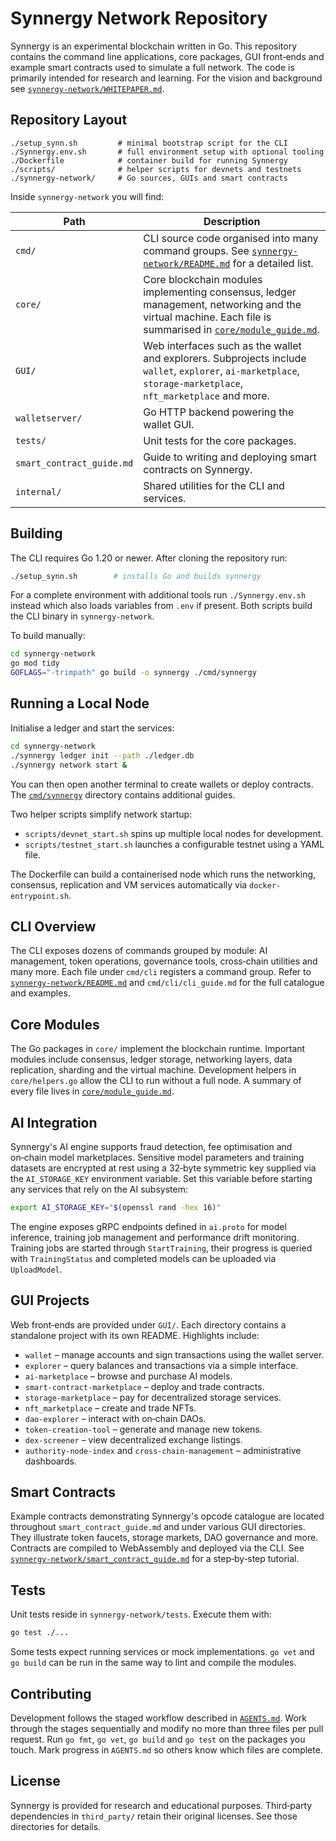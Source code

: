 # Synnergy Network Repository

Synnergy is an experimental blockchain written in Go. This repository contains the command line applications, core packages, GUI front‑ends and example smart contracts used to simulate a full network. The code is primarily intended for research and learning. For the vision and background see [`synnergy-network/WHITEPAPER.md`](synnergy-network/WHITEPAPER.md).

## Repository Layout

```
./setup_synn.sh         # minimal bootstrap script for the CLI
./Synnergy.env.sh       # full environment setup with optional tooling
./Dockerfile            # container build for running Synnergy
./scripts/              # helper scripts for devnets and testnets
./synnergy-network/     # Go sources, GUIs and smart contracts
```

Inside `synnergy-network` you will find:

| Path | Description |
|------|-------------|
| `cmd/` | CLI source code organised into many command groups. See [`synnergy-network/README.md`](synnergy-network/README.md) for a detailed list. |
| `core/` | Core blockchain modules implementing consensus, ledger management, networking and the virtual machine. Each file is summarised in [`core/module_guide.md`](synnergy-network/core/module_guide.md). |
| `GUI/` | Web interfaces such as the wallet and explorers. Subprojects include `wallet`, `explorer`, `ai-marketplace`, `storage-marketplace`, `nft_marketplace` and more. |
| `walletserver/` | Go HTTP backend powering the wallet GUI. |
| `tests/` | Unit tests for the core packages. |
| `smart_contract_guide.md` | Guide to writing and deploying smart contracts on Synnergy. |
| `internal/` | Shared utilities for the CLI and services. |

## Building

The CLI requires Go 1.20 or newer. After cloning the repository run:

```bash
./setup_synn.sh        # installs Go and builds synnergy
```

For a complete environment with additional tools run `./Synnergy.env.sh` instead which also loads variables from `.env` if present. Both scripts build the CLI binary in `synnergy-network`.

To build manually:

```bash
cd synnergy-network
go mod tidy
GOFLAGS="-trimpath" go build -o synnergy ./cmd/synnergy
```

## Running a Local Node

Initialise a ledger and start the services:

```bash
cd synnergy-network
./synnergy ledger init --path ./ledger.db
./synnergy network start &
```

You can then open another terminal to create wallets or deploy contracts. The [`cmd/synnergy`](synnergy-network/cmd/synnergy) directory contains additional guides.

Two helper scripts simplify network startup:

- `scripts/devnet_start.sh` spins up multiple local nodes for development.
- `scripts/testnet_start.sh` launches a configurable testnet using a YAML file.

The Dockerfile can build a containerised node which runs the networking, consensus, replication and VM services automatically via `docker-entrypoint.sh`.

## CLI Overview

The CLI exposes dozens of commands grouped by module: AI management, token operations, governance tools, cross‑chain utilities and many more. Each file under `cmd/cli` registers a command group. Refer to [`synnergy-network/README.md`](synnergy-network/README.md) and `cmd/cli/cli_guide.md` for the full catalogue and examples.

## Core Modules

The Go packages in `core/` implement the blockchain runtime. Important modules include consensus, ledger storage, networking layers, data replication, sharding and the virtual machine. Development helpers in `core/helpers.go` allow the CLI to run without a full node. A summary of every file lives in [`core/module_guide.md`](synnergy-network/core/module_guide.md).

## AI Integration

Synnergy's AI engine supports fraud detection, fee optimisation and on‑chain
model marketplaces. Sensitive model parameters and training datasets are
encrypted at rest using a 32‑byte symmetric key supplied via the
`AI_STORAGE_KEY` environment variable. Set this variable before starting any
services that rely on the AI subsystem:

```bash
export AI_STORAGE_KEY="$(openssl rand -hex 16)"
```

The engine exposes gRPC endpoints defined in `ai.proto` for model inference,
training job management and performance drift monitoring. Training jobs are
started through `StartTraining`, their progress is queried with
`TrainingStatus` and completed models can be uploaded via `UploadModel`.

## GUI Projects

Web front‑ends are provided under `GUI/`. Each directory contains a standalone project with its own README. Highlights include:

- `wallet` – manage accounts and sign transactions using the wallet server.
- `explorer` – query balances and transactions via a simple interface.
- `ai-marketplace` – browse and purchase AI models.
- `smart-contract-marketplace` – deploy and trade contracts.
- `storage-marketplace` – pay for decentralized storage services.
- `nft_marketplace` – create and trade NFTs.
- `dao-explorer` – interact with on‑chain DAOs.
- `token-creation-tool` – generate and manage new tokens.
- `dex-screener` – view decentralized exchange listings.
- `authority-node-index` and `cross-chain-management` – administrative dashboards.

## Smart Contracts

Example contracts demonstrating Synnergy's opcode catalogue are located throughout `smart_contract_guide.md` and under various GUI directories. They illustrate token faucets, storage markets, DAO governance and more. Contracts are compiled to WebAssembly and deployed via the CLI. See [`synnergy-network/smart_contract_guide.md`](synnergy-network/smart_contract_guide.md) for a step‑by‑step tutorial.

## Tests

Unit tests reside in `synnergy-network/tests`. Execute them with:

```bash
go test ./...
```

Some tests expect running services or mock implementations. `go vet` and `go build` can be run in the same way to lint and compile the modules.

## Contributing

Development follows the staged workflow described in [`AGENTS.md`](AGENTS.md). Work through the stages sequentially and modify no more than three files per pull request. Run `go fmt`, `go vet`, `go build` and `go test` on the packages you touch. Mark progress in `AGENTS.md` so others know which files are complete.

## License

Synnergy is provided for research and educational purposes. Third‑party dependencies in `third_party/` retain their original licenses. See those directories for details.
